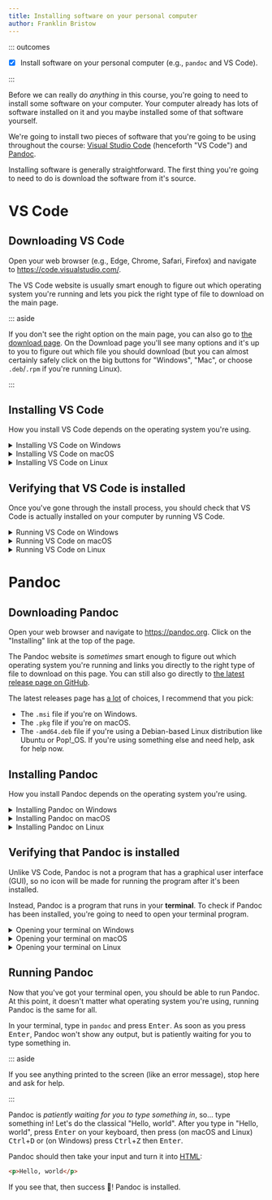 ```yaml
---
title: Installing software on your personal computer
author: Franklin Bristow
---
```

  
::: outcomes

* [X] Install software on your personal computer (e.g., `pandoc` and VS Code).

:::

Before we can really do *anything* in this course, you're going to need to
install some software on your computer. Your computer already has lots of
software installed on it and you maybe installed some of that software yourself.

We're going to install two pieces of software that you're going to be using
throughout the course: [Visual Studio Code] (henceforth "VS Code") and [Pandoc].

Installing software is generally straightforward. The first thing you're going
to need to do is download the software from it's source.

[Visual Studio Code]: https://code.visualstudio.com/
[Pandoc]: https://pandoc.org/

VS Code
=======

Downloading VS Code
-------------------

Open your web browser (e.g., Edge, Chrome, Safari, Firefox) and navigate to
<https://code.visualstudio.com/>.

The VS Code website is usually smart enough to figure out which operating system
you're running and lets you pick the right type of file to download on the main
page.

::: aside

If you don't see the right option on the main page, you can also go to [the
download page]. On the Download page you'll see many options and it's up to you
to figure out which file you should download (but you can almost certainly
safely click on the big buttons for "Windows", "Mac", or choose `.deb`/`.rpm` if
you're running Linux).

[the download page]: https://code.visualstudio.com/Download

:::

Installing VS Code
------------------

How you install VS Code depends on the operating system you're using.

<details><summary>Installing VS Code on Windows</summary>

Find the file that you downloaded (a `.exe` file) and double-click on it. Follow
the prompts.

</details>

<details><summary>Installing VS Code on macOS</summary>

Find the file that you downloaded (a `.zip` file) and double-click on it. Copy
and paste the folder into your "Applications" directory to install it.

</details>

<details><summary>Installing VS Code on Linux</summary>

Find the file that you downloaded (a `.deb` or `.rpm` file) and double-click on
it. Your software manager should then prompt you to install the package, follow
the prompts.

</details>

Verifying that VS Code is installed
-----------------------------------

Once you've gone through the install process, you should check that VS Code is
actually installed on your computer by running VS Code.

<details><summary>Running VS Code on Windows</summary>

VS Code *may* have added an icon to your desktop, depending on whether or not
you allowed it to when it was installing. If you can find an icon on your
desktop for VS Code, double-click on it.

If you can't find an icon on your desktop for VS Code, you will be able to find
it in the Start menu. Either click on the Microsoft logo in the corner of your
screen, or press the Microsoft key (the "super" key) on your keyboard, then
start typing "VS Code". When you see VS Code appear, click on it.

</details>

<details><summary>Running VS Code on macOS</summary>

Find the VS Code folder in your Applications folder and double-click on it.

Optionally drag the VS Code icon from your Applications folder to your dock so
that opening VS Code later is easier.

</details>

<details><summary>Running VS Code on Linux</summary>

VS Code *may* have added an icon to your desktop. If you can find an icon on
your desktop for VS Code, double-click on it.

If you can't find an icon for VS Code on your desktop, you will be able it find
it in your application launcher menu. Either click on the application launcher
menu in the corner of your screen, or press the Microsoft key (the "super" key)
on your keyboard, then start typing "VS Code". When you see VS Code appear,
click on it.

</details>

Pandoc
======

Downloading Pandoc
------------------

Open your web browser and navigate to <https://pandoc.org>. Click on the
"Installing" link at the top of the page.

The Pandoc website is *sometimes* smart enough to figure out which operating
system you're running and links you directly to the right type of file to
download on this page. You can still also go directly to [the latest release
page on GitHub].

The latest releases page has [a lot] of choices, I recommend that you pick:

* The `.msi` file if you're on Windows.
* The `.pkg` file if you're on macOS.
* The `-amd64.deb` file if you're using a Debian-based Linux distribution like
  Ubuntu or Pop!\_OS. If you're using something else and need help, ask for help
  now.

[the latest release page on GitHub]:
https://github.com/jgm/pandoc/releases/latest
[a lot]:
http://hyperboleandahalf.blogspot.com/2010/04/alot-is-better-than-you-at-everything.html

Installing Pandoc
-----------------

How you install Pandoc depends on the operating system you're using.

<details><summary>Installing Pandoc on Windows</summary>

Find the file that you downloaded (a `.msi` file) and double-click on it. Follow
the prompts.

</details>

<details><summary>Installing Pandoc on macOS</summary>

Find the file that you downloaded (a `.pkg` file) and double-click on it. Follow
the prompts.

</details>

<details><summary>Installing Pandoc on Linux</summary>

Find the file that you downloaded (a `.deb`) and double-click on it and your
software manager will prompt you to install it.

::: aside

Depending on your experience with Linux-based operating systems, you might be
asking "Why aren't you using a package manager for this?". The answer to that
question is "[Hold your horses] :race_horse:! We're going to use package
managers in COMP 1006." If you feel comfortable using your package manager right
now, feel free to install `pandoc` using your package manager instead of using
the `.deb` package.

If you don't know what a "package manager" is: don't worry! We'll get there!

[Hold your horses]: https://en.wikipedia.org/wiki/Hold_your_horses

:::

</details>

Verifying that Pandoc is installed
----------------------------------

Unlike VS Code, Pandoc is not a program that has a graphical user interface
(GUI), so no icon will be made for running the program after it's been
installed.

Instead, Pandoc is a program that runs in your **terminal**. To check if Pandoc
has been installed, you're going to need to open your terminal program.

<details><summary>Opening your terminal on Windows</summary>

You have a few different options for terminals on Windows. The one that's built
in is called the "Command Prompt". You can alternatively install another one
from the Microsoft Store called "[Windows Terminal]". I recommend that you
install this (it's **much** better than the Command Prompt), but it's not
required.

Your terminal program **does not** have a desktop icon, so either click on the
Microsoft logo (the "Start menu") or press the Microsoft key (the "super" key)
on your keyboard, then start typing "cmd" or "term".  When you see Command
Prompt or Terminal appear, click on it.

[Windows Terminal]:
https://apps.microsoft.com/store/detail/windows-terminal/9N0DX20HK701?hl=en-ca&gl=CA

</details>

<details><summary>Opening your terminal on macOS</summary>

macOS has a built-in terminal called "Terminal.app". Apple has [good
documentation about how to open Terminal], but the short version is that you
should open your Applications folder, then find the Utilities folder and open
that, then double-click on "Terminal" (*not* "Console"!).

You can optionally drag the Terminal icon to your dock so that it's easier to
launch later (you're going to have to do this every class!).

[good documentation about how to open Terminal]:
https://support.apple.com/en-ca/guide/terminal/apd5265185d-f365-44cb-8b09-71a064a42125/mac

</details>

<details><summary>Opening your terminal on Linux</summary>

Your terminal program **does not** have a desktop icon, so either click on the
application launcher menu in the corner of your screen, or press the Microsoft
key (the "super" key) on your keyboard, then start typing "terminal". When you
see a terminal application appear, click on it.

</details>

Running Pandoc
--------------

Now that you've got your terminal open, you should be able to run Pandoc. At
this point, it doesn't matter what operating system you're using, running Pandoc
is the same for all.

In your terminal, type in `pandoc` and press <kbd>Enter</kbd>. As soon as you
press <kbd>Enter</kbd>, Pandoc won't show any output, but is patiently waiting
for you to type something in.

::: aside

If you see anything printed to the screen (like an error message), stop here and
ask for help.

:::

Pandoc is *patiently waiting for you to type something in*, so... type something
in! Let's do the classical "Hello, world". After you type in "Hello, world",
press <kbd>Enter</kbd> on your keyboard, then press (on macOS and Linux)
<kbd>Ctrl</kbd>+<kbd>D</kbd> or (on Windows) press <kbd>Ctrl</kbd>+<kbd>Z</kbd>
then <kbd>Enter</kbd>.

Pandoc should then take your input and turn it into [HTML]:

```html
<p>Hello, world</p>
```

If you see that, then success :tada:! Pandoc is installed.

[HTML]: https://en.wikipedia.org/wiki/HTML
